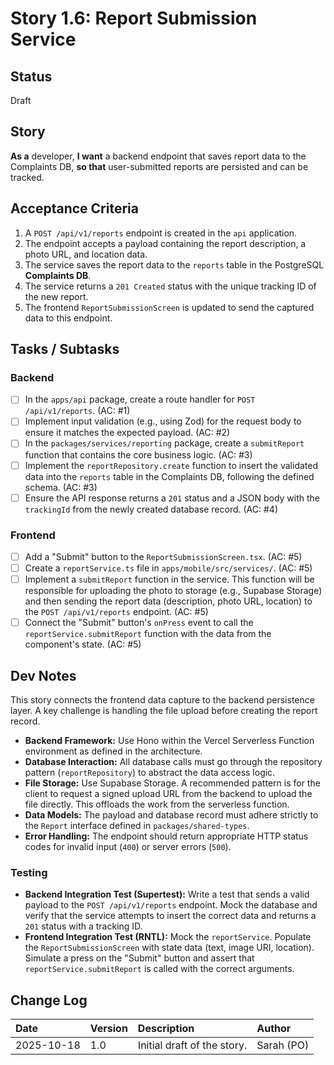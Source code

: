 # <!-- Powered by BMAD™ Core -->
# Story 1.6: Report Submission Service

## Status
Draft

## Story
**As a** developer,
**I want** a backend endpoint that saves report data to the Complaints DB,
**so that** user-submitted reports are persisted and can be tracked.

## Acceptance Criteria
1. A `POST /api/v1/reports` endpoint is created in the `api` application.
2. The endpoint accepts a payload containing the report description, a photo URL, and location data.
3. The service saves the report data to the `reports` table in the PostgreSQL **Complaints DB**.
4. The service returns a `201 Created` status with the unique tracking ID of the new report.
5. The frontend `ReportSubmissionScreen` is updated to send the captured data to this endpoint.

## Tasks / Subtasks

### Backend
- [ ] In the `apps/api` package, create a route handler for `POST /api/v1/reports`. (AC: #1)
- [ ] Implement input validation (e.g., using Zod) for the request body to ensure it matches the expected payload. (AC: #2)
- [ ] In the `packages/services/reporting` package, create a `submitReport` function that contains the core business logic. (AC: #3)
- [ ] Implement the `reportRepository.create` function to insert the validated data into the `reports` table in the Complaints DB, following the defined schema. (AC: #3)
- [ ] Ensure the API response returns a `201` status and a JSON body with the `trackingId` from the newly created database record. (AC: #4)

### Frontend
- [ ] Add a "Submit" button to the `ReportSubmissionScreen.tsx`. (AC: #5)
- [ ] Create a `reportService.ts` file in `apps/mobile/src/services/`. (AC: #5)
- [ ] Implement a `submitReport` function in the service. This function will be responsible for uploading the photo to storage (e.g., Supabase Storage) and then sending the report data (description, photo URL, location) to the `POST /api/v1/reports` endpoint. (AC: #5)
- [ ] Connect the "Submit" button's `onPress` event to call the `reportService.submitReport` function with the data from the component's state. (AC: #5)

## Dev Notes
This story connects the frontend data capture to the backend persistence layer. A key challenge is handling the file upload before creating the report record.

- **Backend Framework:** Use Hono within the Vercel Serverless Function environment as defined in the architecture.
- **Database Interaction:** All database calls must go through the repository pattern (`reportRepository`) to abstract the data access logic.
- **File Storage:** Use Supabase Storage. A recommended pattern is for the client to request a signed upload URL from the backend to upload the file directly. This offloads the work from the serverless function.
- **Data Models:** The payload and database record must adhere strictly to the `Report` interface defined in `packages/shared-types`.
- **Error Handling:** The endpoint should return appropriate HTTP status codes for invalid input (`400`) or server errors (`500`).

### Testing
- **Backend Integration Test (Supertest):** Write a test that sends a valid payload to the `POST /api/v1/reports` endpoint. Mock the database and verify that the service attempts to insert the correct data and returns a `201` status with a tracking ID.
- **Frontend Integration Test (RNTL):** Mock the `reportService`. Populate the `ReportSubmissionScreen` with state data (text, image URI, location). Simulate a press on the "Submit" button and assert that `reportService.submitReport` is called with the correct arguments.

## Change Log
| Date | Version | Description | Author |
| :--- | :--- | :--- | :--- |
| 2025-10-18 | 1.0 | Initial draft of the story. | Sarah (PO) |
